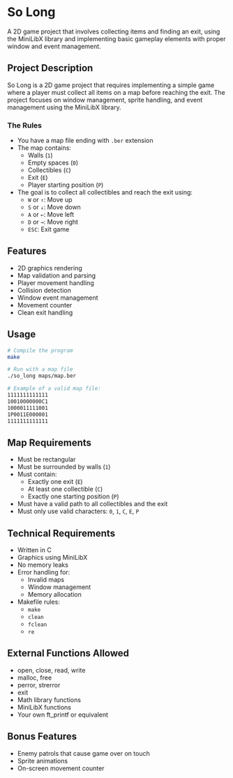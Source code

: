 # So Long
A 2D game project that involves collecting items and finding an exit, using the MiniLibX library and implementing basic gameplay elements with proper window and event management.

## Project Description
So Long is a 2D game project that requires implementing a simple game where a player must collect all items on a map before reaching the exit. The project focuses on window management, sprite handling, and event management using the MiniLibX library.

### The Rules
- You have a map file ending with `.ber` extension
- The map contains:
  - Walls (`1`)
  - Empty spaces (`0`)
  - Collectibles (`C`)
  - Exit (`E`)
  - Player starting position (`P`)
- The goal is to collect all collectibles and reach the exit using:
  - `W` or `↑`: Move up
  - `S` or `↓`: Move down
  - `A` or `←`: Move left
  - `D` or `→`: Move right
  - `ESC`: Exit game

## Features
- 2D graphics rendering
- Map validation and parsing
- Player movement handling
- Collision detection
- Window event management
- Movement counter
- Clean exit handling

## Usage
```bash
# Compile the program
make

# Run with a map file
./so_long maps/map.ber

# Example of a valid map file:
1111111111111
10010000000C1
1000011111001
1P0011E000001
1111111111111
```

## Map Requirements
- Must be rectangular
- Must be surrounded by walls (`1`)
- Must contain:
  - Exactly one exit (`E`)
  - At least one collectible (`C`)
  - Exactly one starting position (`P`)
- Must have a valid path to all collectibles and the exit
- Must only use valid characters: `0`, `1`, `C`, `E`, `P`

## Technical Requirements
- Written in C
- Graphics using MiniLibX
- No memory leaks
- Error handling for:
  - Invalid maps
  - Window management
  - Memory allocation
- Makefile rules:
  - `make`
  - `clean`
  - `fclean`
  - `re`

## External Functions Allowed
- open, close, read, write
- malloc, free
- perror, strerror
- exit
- Math library functions
- MiniLibX functions
- Your own ft_printf or equivalent

## Bonus Features
- Enemy patrols that cause game over on touch
- Sprite animations
- On-screen movement counter
